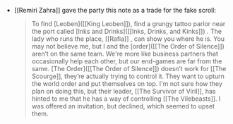 - [[Remiri Zahra]] gave the party this note as a trade for the fake scroll:
  > To find [Leoben]([[King Leoben]]), find a grungy tattoo parlor near the port called [Inks and Drinks]([[Inks, Drinks, and Kinks]]) . The lady who runs the place, [[Rafia]] , can show you where he is. You may not believe me, but I and the [order]([[The Order of Silence]]) aren’t on the same team. We're more like business partners that occasionally help each other, but our end-games are far from the same. [The Order]([[The Order of Silence]]) doesn’t work for [[The Scourge]], they’re actually trying to control it. They want to upturn the world order and put themselves on top. I'm not sure how they plan on doing this, but their leader, [[The Survivor of Viril]], has hinted to me that he has a way of controlling [[The Vilebeasts]]. I was offered an invitation, but declined, which seemed to upset them.